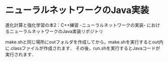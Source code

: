# ニューラルネットワークのJava実装

進化計算と強化学習の本2：C++練習 -ニューラルネットワークの実装- におけるニューラルネットワークのJava実装リポジトリ

make.shと同じ場所にoutフォルダを作成してから，make.shを実行するとout内に.classファイルが作成されます．
その後，run.shを実行するとJavaコードが実行されます．
